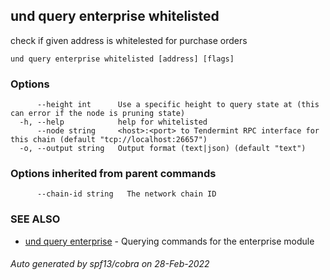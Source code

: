 ## und query enterprise whitelisted

check if given address is whitelested for purchase orders

```
und query enterprise whitelisted [address] [flags]
```

### Options

```
      --height int      Use a specific height to query state at (this can error if the node is pruning state)
  -h, --help            help for whitelisted
      --node string     <host>:<port> to Tendermint RPC interface for this chain (default "tcp://localhost:26657")
  -o, --output string   Output format (text|json) (default "text")
```

### Options inherited from parent commands

```
      --chain-id string   The network chain ID
```

### SEE ALSO

* [und query enterprise](und_query_enterprise.md)	 - Querying commands for the enterprise module

###### Auto generated by spf13/cobra on 28-Feb-2022
